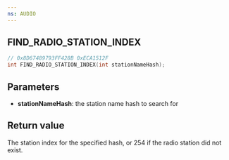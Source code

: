 ```yaml
---
ns: AUDIO
---
```

## FIND_RADIO_STATION_INDEX

```c
// 0x8D67489793FF428B 0xECA1512F
int FIND_RADIO_STATION_INDEX(int stationNameHash);
```

## Parameters
* **stationNameHash**: the station name hash to search for

## Return value
The station index for the specified hash, or 254 if the radio station did not exist.
